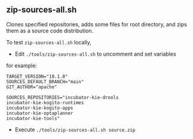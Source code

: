 <!--
  Licensed to the Apache Software Foundation (ASF) under one
  or more contributor license agreements.  See the NOTICE file
  distributed with this work for additional information
  regarding copyright ownership.  The ASF licenses this file
  to you under the Apache License, Version 2.0 (the
  "License"); you may not use this file except in compliance
  with the License.  You may obtain a copy of the License at

    http://www.apache.org/licenses/LICENSE-2.0

  Unless required by applicable law or agreed to in writing,
  software distributed under the License is distributed on an
  "AS IS" BASIS, WITHOUT WARRANTIES OR CONDITIONS OF ANY
  KIND, either express or implied.  See the License for the
  specific language governing permissions and limitations
  under the License.
  -->

## zip-sources-all.sh

Clones specified repositories, adds some files for root directory, and zips them as a source code distribution.

To test `zip-sources-all.sh` locally,

- Edit `./tools/zip-sources-all.sh` to uncomment and set variables

for example:
```
TARGET_VERSION="10.1.0"
SOURCES_DEFAULT_BRANCH="main"
GIT_AUTHOR="apache"

SOURCES_REPOSITORIES="incubator-kie-drools
incubator-kie-kogito-runtimes
incubator-kie-kogito-apps
incubator-kie-optaplanner
incubator-kie-tools"
```

- Execute `./tools/zip-sources-all.sh source.zip`
